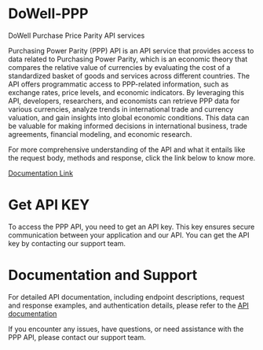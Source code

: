 # DoWell-PPP 
DoWell Purchase Price Parity API services

Purchasing Power Parity (PPP) API is an API service that provides access to data related to Purchasing Power Parity, which is an economic theory that compares the relative value of currencies by evaluating the cost of a standardized basket of goods and services across different countries. The API offers programmatic access to PPP-related information, such as exchange rates, price levels, and economic indicators. By leveraging this API, developers, researchers, and economists can retrieve PPP data for various currencies, analyze trends in international trade and currency valuation, and gain insights into global economic conditions. This data can be valuable for making informed decisions in international business, trade agreements, financial modeling, and economic research.

For more comprehensive understanding of the API and what it entails like the request body, methods and response, click the link below to know more.

[Documentation Link](https://documenter.getpostman.com/view/20868747/2s9Y5WyPdi)

# Get API KEY
To access the PPP API, you need to get an API key. This key ensures secure communication between your application and our API. You can get the API key by contacting our support team.

# Documentation and Support
For detailed API documentation, including endpoint descriptions, request and response examples, and authentication details, please refer to the [API documentation](https://documenter.getpostman.com/view/20868747/2s9Y5WyPdi)

If you encounter any issues, have questions, or need assistance with the PPP API, please contact our support team.

